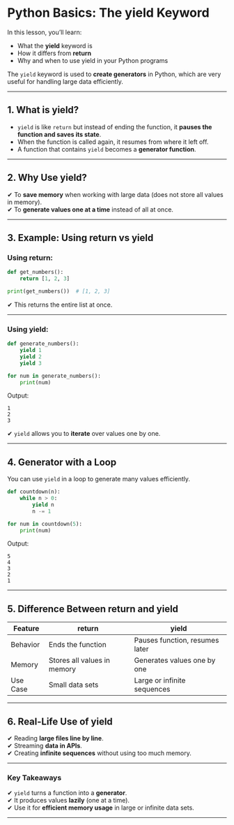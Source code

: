 # Python Basics: The yield Keyword

In this lesson, you’ll learn:

- What the **yield** keyword is
- How it differs from **return**
- Why and when to use yield in your Python programs

The `yield` keyword is used to **create generators** in Python, which are very useful for handling large data efficiently.

---

## 1. What is yield?

- `yield` is like `return` but instead of ending the function, it **pauses the function and saves its state**.
- When the function is called again, it resumes from where it left off.
- A function that contains `yield` becomes a **generator function**.

---

## 2. Why Use yield?

✔ To **save memory** when working with large data (does not store all values in memory).  
✔ To **generate values one at a time** instead of all at once.

---

## 3. Example: Using return vs yield

### Using return:

```python
def get_numbers():
    return [1, 2, 3]

print(get_numbers())  # [1, 2, 3]
```

✔ This returns the entire list at once.

---

### Using yield:

```python
def generate_numbers():
    yield 1
    yield 2
    yield 3

for num in generate_numbers():
    print(num)
```

Output:

```
1
2
3
```

✔ `yield` allows you to **iterate** over values one by one.

---

## 4. Generator with a Loop

You can use `yield` in a loop to generate many values efficiently.

```python
def countdown(n):
    while n > 0:
        yield n
        n -= 1

for num in countdown(5):
    print(num)
```

Output:

```
5
4
3
2
1
```

---

## 5. Difference Between return and yield

| Feature  | return                      | yield                          |
| -------- | --------------------------- | ------------------------------ |
| Behavior | Ends the function           | Pauses function, resumes later |
| Memory   | Stores all values in memory | Generates values one by one    |
| Use Case | Small data sets             | Large or infinite sequences    |

---

## 6. Real-Life Use of yield

✔ Reading **large files line by line**.  
✔ Streaming **data in APIs**.  
✔ Creating **infinite sequences** without using too much memory.

---

### Key Takeaways

✔ `yield` turns a function into a **generator**.  
✔ It produces values **lazily** (one at a time).  
✔ Use it for **efficient memory usage** in large or infinite data sets.

---
